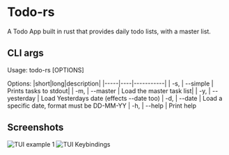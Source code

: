 # Todo-rs
A Todo App built in rust that provides daily todo lists, with a master list. 

## CLI args

Usage: todo-rs [OPTIONS]

Options:
|short|long|description|
|-----|----|-----------|
| -s, | --simple      | Prints tasks to stdout| 
| -m, | --master      | Load the master task list|
| -y, | --yesterday   | Load Yesterdays date (effects --date too)
| -d, | --date <DATE> | Load a specific date, format must be DD-MM-YY
| -h, | --help        | Print help
  

## Screenshots
![TUI example 1](https://github.com/SoloJessy/todo-rs/assets/89361614/7c0c8c12-6490-464d-b706-2cc4027c0c0f)
![TUI Keybindings](https://github.com/SoloJessy/todo-rs/assets/89361614/b9a388e8-c351-4db6-819a-0d05b2b93565)
